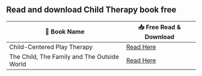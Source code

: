 ## Read and download Child Therapy book free
📖 Book Name | 📥 Free Read & Download
--- | ---
Child-Centered Play Therapy | [Read Here](https://lit2talks.com/read_book.php?bookpath=2302)
The Child, The Family and The Outside World | [Read Here](https://lit2talks.com/read_book.php?bookpath=2334)
